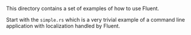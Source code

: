 This directory contains a set of examples
of how to use Fluent.

Start with the `simple.rs` which is a very
trivial example of a command line application
with localization handled by Fluent.
